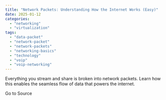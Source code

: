 ```yaml
---
title: "Network Packets: Understanding How the Internet Works (Easy)"
date: 2025-01-12
categories: 
  - "networking"
  - "virtualization"
tags: 
  - "data-packet"
  - "network-packet"
  - "network-packets"
  - "networking-basics"
  - "technology"
  - "voip"
  - "voip-networking"
---
```


Everything you stream and share is broken into network packets. Learn how this enables the seamless flow of data that powers the internet.

Go to Source
